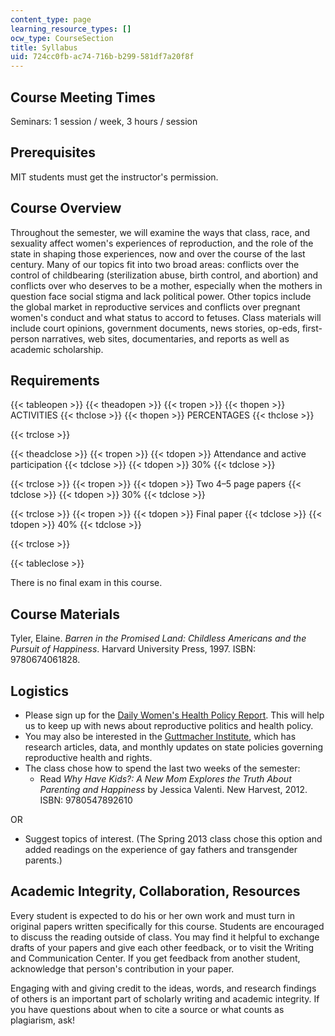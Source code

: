 ```yaml
---
content_type: page
learning_resource_types: []
ocw_type: CourseSection
title: Syllabus
uid: 724cc0fb-ac74-716b-b299-581df7a20f8f
---
```


Course Meeting Times
--------------------

Seminars: 1 session / week, 3 hours / session

Prerequisites
-------------

MIT students must get the instructor's permission.

Course Overview
---------------

Throughout the semester, we will examine the ways that class, race, and sexuality affect women's experiences of reproduction, and the role of the state in shaping those experiences, now and over the course of the last century. Many of our topics fit into two broad areas: conflicts over the control of childbearing (sterilization abuse, birth control, and abortion) and conflicts over who deserves to be a mother, especially when the mothers in question face social stigma and lack political power. Other topics include the global market in reproductive services and conflicts over pregnant women's conduct and what status to accord to fetuses. Class materials will include court opinions, government documents, news stories, op-eds, first-person narratives, web sites, documentaries, and reports as well as academic scholarship. 

Requirements
------------

{{< tableopen >}}
{{< theadopen >}}
{{< tropen >}}
{{< thopen >}}
ACTIVITIES
{{< thclose >}}
{{< thopen >}}
PERCENTAGES
{{< thclose >}}

{{< trclose >}}

{{< theadclose >}}
{{< tropen >}}
{{< tdopen >}}
Attendance and active participation
{{< tdclose >}}
{{< tdopen >}}
30%
{{< tdclose >}}

{{< trclose >}}
{{< tropen >}}
{{< tdopen >}}
Two 4–5 page papers
{{< tdclose >}}
{{< tdopen >}}
30%
{{< tdclose >}}

{{< trclose >}}
{{< tropen >}}
{{< tdopen >}}
Final paper
{{< tdclose >}}
{{< tdopen >}}
40%
{{< tdclose >}}

{{< trclose >}}

{{< tableclose >}}

There is no final exam in this course.

Course Materials
----------------

Tyler, Elaine. _Barren in the Promised Land: Childless Americans and the Pursuit of Happiness_. Harvard University Press, 1997. ISBN: 9780674061828.

Logistics
---------

*   Please sign up for the [Daily Women's Health Policy Report](http://go.nationalpartnership.org/site/PageServer?pagename=report_daily). This will help us to keep up with news about reproductive politics and health policy.
*   You may also be interested in the [Guttmacher Institute](http://www.guttmacher.org/), which has research articles, data, and monthly updates on state policies governing reproductive health and rights.
*   The class chose how to spend the last two weeks of the semester:
    *   Read _Why Have Kids?: A New Mom Explores the Truth About Parenting and Happiness_ by Jessica Valenti. New Harvest, 2012. ISBN: 9780547892610

OR

*   Suggest topics of interest. (The Spring 2013 class chose this option and added readings on the experience of gay fathers and transgender parents.)

Academic Integrity, Collaboration, Resources
--------------------------------------------

Every student is expected to do his or her own work and must turn in original papers written specifically for this course. Students are encouraged to discuss the reading outside of class. You may find it helpful to exchange drafts of your papers and give each other feedback, or to visit the Writing and Communication Center. If you get feedback from another student, acknowledge that person's contribution in your paper. 

Engaging with and giving credit to the ideas, words, and research findings of others is an important part of scholarly writing and academic integrity. If you have questions about when to cite a source or what counts as plagiarism, ask!
